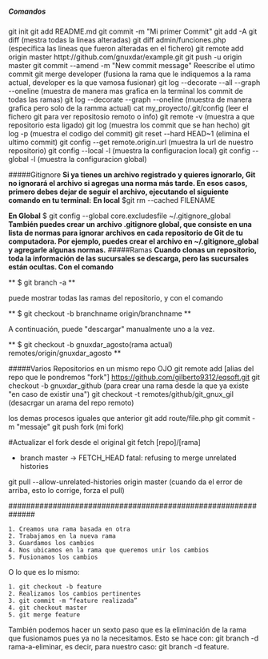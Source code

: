 ##### Comandos
git init
git add README.md
git commit -m "Mi primer Commit"
git add -A
git diff    (mestra todas la lineas alteradas)
git diff admin/funciones.php    (especifica las lineas que fueron alteradas en el fichero)
git remote add origin master httpt://github.com/gnuxdar/example.git
git push -u origin master
git commit --amend -m "New commit message"  Reescribe el utimo commit
git merge developer  (fusiona la rama que le indiquemos a la rama actual, developer es la que vamosa  fusionar)
git log --decorate --all --graph --oneline  (muestra de manera mas grafica en la terminal los commit de todas las ramas)
git log --decorate --graph --oneline        (muestra de manera grafica pero solo de la ramma actual)
cat my_proyecto/.git/config   (leer el fichero git para ver repositosio remoto o info)
git remote -v   (muestra a que repositorio esta ligado)
git log         (muestra los commit que se han hecho)
git log -p      (muestra el codigo del commit)
git reset --hard HEAD~1  (elimina el ultimo commit)
git config --get remote.origin.url 	(muestra la url de nuestro repositorio)
git config --local -l 				(muestra la configuracion local)
git config --global -l 				(muestra la configuracion global)

#####Gitignore
**Si ya tienes un archivo registrado y quieres ignorarlo, Git no ignorará el archivo si agregas una norma más tarde. En esos casos, primero debes dejar de seguir el archivo, ejecutando el siguiente comando en tu terminal:**
**En local**
$git rm --cached FILENAME

**En Global**
$ git config --global core.excludesfile ~/.gitignore_global
**También puedes crear un archivo .gitignore global, que consiste en una lista de normas para ignorar archivos en cada repositorio de Git de tu computadora. Por ejemplo, puedes crear el archivo en ~/.gitignore_global y agregarle algunas normas.**
#####Ramas
**Cuando clonas un repositorio, toda la información de las sucursales se descarga, pero las sucursales están ocultas. Con el comando**

** $ git branch -a **

puede mostrar todas las ramas del repositorio, y con el comando 

** $ git checkout -b branchname origin/branchname **

 A continuación, puede "descargar" manualmente uno a la vez. 

** $ git checkout -b gnuxdar_agosto(rama actual) remotes/origin/gnuxdar_agosto **

#####Varios Repositorios en un mismo repo OJO
git remote add [alias del repo que le pondremos "fork"] https://github.com/gilberto9312/eqsoft.git
git checkout -b gnuxdar_github  (para crear una rama desde la que ya existe "en caso de existir una")
git checkout -t remotes/github/git_gnux_gil     (desacrgar un arama del repo remoto)

los demas procesos iguales que anterior
    git add route/file.php
    git commit -m "messaje"
    git push fork (mi fork)

#Actualizar el fork desde el original
    git fetch [repo]/[rama]

 * branch            master     -> FETCH_HEAD
fatal: refusing to merge unrelated histories

git pull --allow-unrelated-histories origin master  (cuando da el error de arriba, esto lo corrige, forza el pull)

##############################################################

    1. Creamos una rama basada en otra
    2. Trabajamos en la nueva rama
    3. Guardamos los cambios
    4. Nos ubicamos en la rama que queremos unir los cambios
    5. Fusionamos los cambios

O lo que es lo mismo:

    1. git checkout -b feature
    2. Realizamos los cambios pertinentes
    3. git commit -m “feature realizada”
    4. git checkout master
    5. git merge feature

También podemos hacer un sexto paso que es la eliminación de la rama que fusionamos pues ya no la necesitamos. Esto se hace con: git branch -d rama-a-eliminar, es decir, para nuestro caso: git branch -d feature.